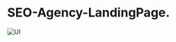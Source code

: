 # SEO-Agency-LandingPage.
![UI](https://user-images.githubusercontent.com/76837667/149631425-1aef7b50-e48e-4c6f-ab2e-307d4a240f5f.jpg)
